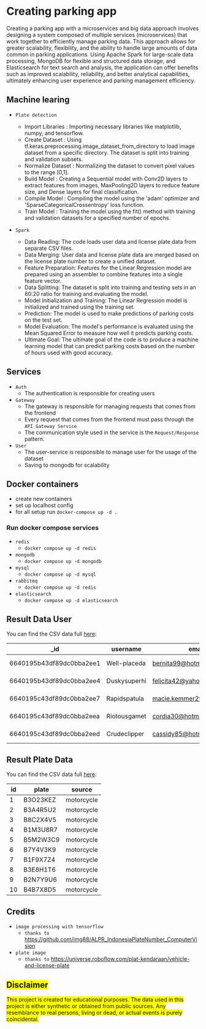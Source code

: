 # Creating parking app 
Creating a parking app with a microservices and big data approach involves designing a system composed of multiple services (microservices) that work together to efficiently manage parking data. This approach allows for greater scalability, flexibility, and the ability to handle large amounts of data common in parking applications. Using Apache Spark for large-scale data processing, MongoDB for flexible and structured data storage, and Elasticsearch for text search and analysis, the application can offer benefits such as improved scalability, reliability, and better analytical capabilities, ultimately enhancing user experience and parking management efficiency.

## Machine learing

* `Plate detection`
   * Import Libraries   : Importing necessary libraries like matplotlib, numpy, and tensorflow.
   * Create Dataset     : Using tf.keras.preprocessing.image_dataset_from_directory to load image dataset from a specific   directory. The dataset is split into training and validation subsets.
   * Normalize Dataset  : Normalizing the dataset to convert pixel values to the range [0,1].
   * Build Model        : Creating a Sequential model with Conv2D layers to extract features from images, MaxPooling2D layers to reduce feature size, and Dense layers for final classification.
   * Compile Model      : Compiling the model using the 'adam' optimizer and 'SparseCategoricalCrossentropy' loss function.
   * Train Model        : Training the model using the fit() method with training and validation datasets for a specified number of epochs.
   
* `Spark`
   * Data Reading: The code loads user data and license plate data from separate CSV files. 
   * Data Merging: User data and license plate data are merged based on the license plate number to create a unified dataset.
   * Feature Preparation: Features for the Linear Regression model are prepared using an assembler to combine features into a single feature vector.
   * Data Splitting: The dataset is split into training and testing sets in an 80:20 ratio for training and evaluating the model.
   * Model Initialization and Training: The Linear Regression model is initialized and trained using the training set.
   * Prediction: The model is used to make predictions of parking costs on the test set.
   * Model Evaluation: The model's performance is evaluated using the Mean Squared Error to measure how well it predicts parking costs.
   * Ultimate Goal: The ultimate goal of the code is to produce a machine learning model that can predict parking costs based on the number of hours used with good accuracy.
## Services 
* `Auth`
  * The authentication is responsible for creating users
* `Gateway`
  * The gateway is responsible for managing requests that comes from the frontend
  * Every request that comes from the frontend must pass through the `API Gateway Service`
  * The communication style used in the service is the `Request/Response` pattern.
* `User`
  * The user-service is responsible to manage user for the usage of the dataset
  * Saving to mongodb for scalability
## Docker containers
* create new containers
* set up localhost config
* for all setup run `docker-compose up -d .`
### Run docker compose services
* `redis`
  * `docker compose up -d redis`
* `mongodb`
  * `docker compose up -d mongodb`
* `mysql`
  * `docker compose up -d mysql`
* `rabbitmq`
  * `docker compose up -d redis`
* `elasticsearch`
  * `docker compose up -d elasticsearch`

## Result Data User

You can find the CSV data full [here](https://github.com/kmnvz-mayvez/appbg/blob/main/data-user.csv):

| _id                  | username      | email                       | profilePicture                                  | hourStay | cost  | plateNumber | phoneNumber          | createdAt                 |
|----------------------|---------------|-----------------------------|-------------------------------------------------|----------|-------|-------------|----------------------|---------------------------|
| 6640195b43df89dc0bba2ee1 | Well-placeda | bernita99@hotmail.com       | https://picsum.photos/seed/Il7ez8wv7D/640/480   | 4        | 20000 | B4W3T9S1    | (861) 213-9322 x777  | 2024-05-12T01:20:27.470+00:00 |
| 6640195b43df89dc0bba2ee4 | Duskysuperhi | felicita42@yahoo.com        | https://picsum.photos/seed/tKGqzaZoK/640/480    | 7        | 35000 | B8C2X4V5    | 794-485-6055        | 2024-05-12 01:20:27.669000 |
| 6640195c43df89dc0bba2ee7 | Rapidspatula | macie.kemmer29@yahoo.com    | https://picsum.photos/seed/iC6uZrY/640/480      | 2        | 10000 | B7J8Z5T2    | 1-700-810-0785 x142 | 2024-05-12 01:20:27.828000 |
| 6640195c43df89dc0bba2eea | Riotousgamet | cordia30@hotmail.com        | https://picsum.photos/seed/I5zhd/640/480        | 4        | 20000 | B6J1W4T9    | (287) 811-3914      | 2024-05-12 01:20:27.999000 |
| 6640195c43df89dc0bba2eed | Crudeclipper | cassidy85@hotmail.com       | https://picsum.photos/seed/83aZQEEVt/640/480   | 4        | 20000 | B7W9N3T2    | 748-451-3798 x47215 | 2024-05-12 01:20:28.340000 |

## Result Plate Data

You can find the CSV data full [here](https://github.com/kmnvz-mayvez/appbg/blob/main/plate.csv):

| id  | plate    | source     |
|-----|----------|------------|
| 1   | B3O23KEZ | motorcycle |
| 2   | B3A4R5U2 | motorcycle |
| 3   | B8C2X4V5 | motorcycle |
| 4   | B1M3U8R7 | motorcycle |
| 5   | B5M2W3C9 | motorcycle |
| 6   | B7Y4V3K9 | motorcycle |
| 7   | B1F9X7Z4 | motorcycle |
| 8   | B3E8H1T6 | motorcycle |
| 9   | B2N7Y9U6 | motorcycle |
| 10  | B4B7X8D5 | motorcycle |

## Credits 
* `image processing with tensorflow`
  * `thanks to` https://github.com/img88/ALPR_IndonesiaPlateNumber_ComputerVision
* `plate image`
  * `thanks to` https://universe.roboflow.com/plat-kendaraan/vehicle-and-license-plate

## <span style="background-color: #ffff00">Disclaimer</span>

<span style="background-color: #ffff00">This project is created for educational purposes. The data used in this project is either synthetic or obtained from public sources. Any resemblance to real persons, living or dead, or actual events is purely coincidental.</span>
